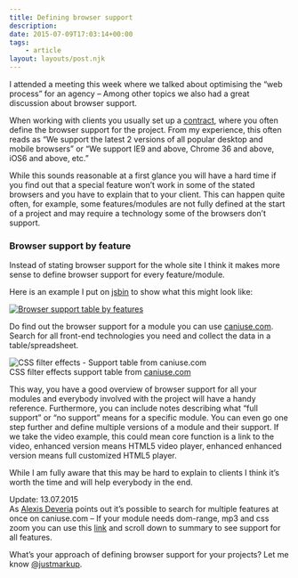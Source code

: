 ```yaml
---
title: Defining browser support
description: 
date: 2015-07-09T17:03:14+00:00
tags:
    - article
layout: layouts/post.njk
---
```


I attended a meeting this week where we talked about optimising the “web process” for an agency – Among other topics we also had a great discussion about browser support.

When working with clients you usually set up a [contract](https://gist.github.com/malarkey/4031110), where you often define the browser support for the project. From my experience, this often reads as “We support the latest 2 versions of all popular desktop and mobile browsers” or “We support IE9 and above, Chrome 36 and above, iOS6 and above, etc.”

While this sounds reasonable at a first glance you will have a hard time if you find out that a special feature won’t work in some of the stated browsers and you have to explain that to your client. This can happen quite often, for example, some features/modules are not fully defined at the start of a project and may require a technology some of the browsers don’t support.

### Browser support by feature

Instead of stating browser support for the whole site I think it makes more sense to define browser support for every feature/module.

Here is an example I put on [jsbin](http://output.jsbin.com/cohifu/latest) to show what this might look like:

[![Browser support table by features](https://justmarkup.com/log/wp-content/uploads/2015/07/browser-support-table-by-feature.png)](http://output.jsbin.com/cohifu/latest)

Do find out the browser support for a module you can use [caniuse.com](http://caniuse.com). Search for all front-end technologies you need and collect the data in a table/spreadsheet.

![CSS filter effects - Support table from caniuse.com](https://justmarkup.com/log/wp-content/uploads/2015/07/caniuse.com-css-filter-effects.png)  
CSS filter effects support table from [caniuse.com](http://caniuse.com)

This way, you have a good overview of browser support for all your modules and everybody involved with the project will have a handy reference. Furthermore, you can include notes describing what “full support” or “no support” means for a specific module. You can even go one step further and define multiple versions of a module and their support. If we take the video example, this could mean core function is a link to the video, enhanced version means HTML5 video player, enhanced enhanced version means full customized HTML5 player.

While I am fully aware that this may be hard to explain to clients I think it’s worth the time and will help everybody in the end.

Update: 13.07.2015  
As [Alexis Deveria](https://twitter.com/Fyrd/status/620449756473458688) points out it’s possible to search for multiple features at once on caniuse.com – If your module needs dom-range, mp3 and css zoom you can use this [link](http://caniuse.com/#feat=dom-range,mp3,css-zoom) and scroll down to summary to see support for all features.

What’s your approach of defining browser support for your projects? Let me know [@justmarkup](https://twitter.com/justmarkup).